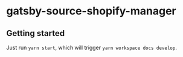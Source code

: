 # gatsby-source-shopify-manager

## Getting started

Just run `yarn start`, which will trigger `yarn workspace docs develop`.
